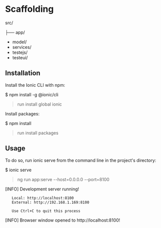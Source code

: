 # Scaffolding

src/

├── app/

* model/
* services/
* testejs/
* testeui/

## Installation

Install the Ionic CLI with npm:

$ npm install -g @ionic/cli
> run install global ionic

Install packages:

$ npm install
> run install packages

## Usage

To do so, run ionic serve from the command line in the project's directory:

$ ionic serve
> ng run app:serve --host=0.0.0.0 --port=8100

[INFO] Development server running!

       Local: http://localhost:8100
       External: http://192.168.1.169:8100

       Use Ctrl+C to quit this process

[INFO] Browser window opened to http://localhost:8100!